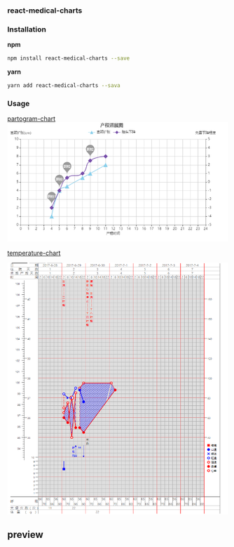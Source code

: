 ### react-medical-charts


### Installation

**npm**

```bash
npm install react-medical-charts --save
```

**yarn**

```bash
yarn add react-medical-charts --sava
```

### Usage
[partogram-chart](docs/partogram.md)
![preview](docs/partogram.jpg)

[temperature-chart](docs/temperature.md)

![preview](docs/temperature.jpg)

## preview